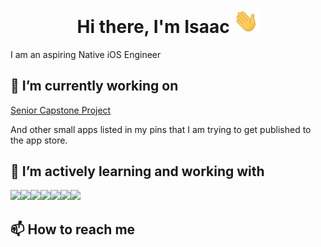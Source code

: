 <h1 align="Center">Hi there, I'm Isaac <img src="https://raw.githubusercontent.com/ABSphreak/ABSphreak/master/gifs/Hi.gif" width="40px" /> </h1>

I am an aspiring Native iOS Engineer

## 🔭 I’m currently working on

[Senior Capstone Project](https://github.com/isa4ac/Net-Work-Hub)

And other small apps listed in my pins that I am trying to get published to the app store.

## 🌱 I’m actively learning and working with
<img src="https://img.shields.io/badge/Swift-FA7343?style=for-the-badge&logo=swift&logoColor=white"/><img src="https://img.shields.io/badge/Python-14354C?style=for-the-badge&logo=python&logoColor=white"/><img src="https://img.shields.io/badge/Sketch-FFB387?style=for-the-badge&logo=sketch&logoColor=black"/><img src="https://img.shields.io/badge/Figma-F24E1E?style=for-the-badge&logo=figma&logoColor=white"/><img src="https://img.shields.io/badge/MySQL-005C84?style=for-the-badge&logo=mysql&logoColor=white"/><img src="https://img.shields.io/badge/PHP-777BB4?style=for-the-badge&logo=php&logoColor=white"/><img src="https://img.shields.io/badge/Wordpress-21759B?style=for-the-badge&logo=wordpress&logoColor=white"/>




## 📫 How to reach me
